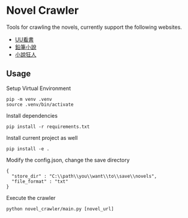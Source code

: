 # Novel Crawler

Tools for crawling the novels, currently support the following websites.
* [UU看書](https://tw.uukanshu.com/)
* [鉛筆小說](https://www.x23qb.com/)
* [小說狂人](https://czbooks.net)

## Usage

Setup Virtual Environment
```
pip -m venv .venv
source .venv/bin/activate
```

Install dependencies
```
pip install -r requirements.txt
```

Install current project as well
```
pip install -e .
```

Modify the config.json, change the save directory
```
{
  "store_dir" : "C:\\path\\you\\want\\to\\save\\novels",
  "file_format" : "txt"
}
```

Execute the crawler
```
python novel_crawler/main.py [novel_url]
```
